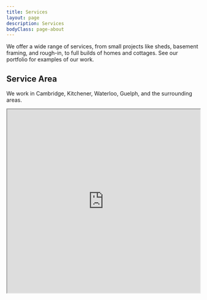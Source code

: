 ```yaml
---
title: Services
layout: page
description: Services
bodyClass: page-about
---
```


We offer a wide range of services, from small projects like sheds, basement framing, and rough-in, to full builds of homes and cottages. See our portfolio for examples of our work.

<!-- --- -->

## Service Area

We work in Cambridge, Kitchener, Waterloo, Guelph, and the surrounding areas.

<iframe src="https://www.google.com/maps/d/embed?mid=1mbwJxbS8enwxUV3e1HZ67vCCPrr4tRk&ehbc=2E312F&noprof=1" width="100%" height="480"></iframe>

